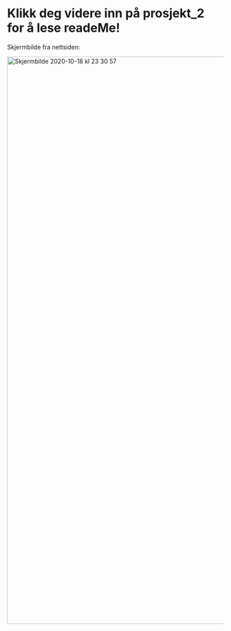 # Klikk deg videre inn på prosjekt_2 for å lese readeMe!

Skjermbilde fra nettsiden:

<img width="1319" alt="Skjermbilde 2020-10-18 kl  23 30 57" src="https://user-images.githubusercontent.com/69898083/96386299-28148000-119a-11eb-9856-145ff738e41f.png">

